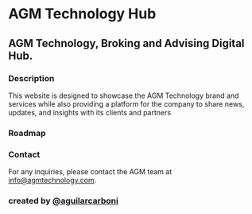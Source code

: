 # AGM Technology Hub

## AGM Technology, Broking and Advising Digital Hub.

### Description 

This website is designed to showcase the AGM Technology brand and services while also providing a platform for the company to share news, updates, and insights with its clients and partners

### Roadmap

### Contact
For any inquiries, please contact the AGM team at [info@agmtechnology.com](mailto:info@agmtechnology.com).

### created by [@aguilarcarboni](https://github.com/aguilarcarboni/)
